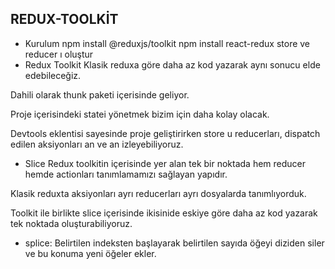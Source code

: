 ## REDUX-TOOLKİT

- Kurulum
npm install @reduxjs/toolkit
npm install react-redux
store ve reducer ı oluştur
- Redux Toolkit
Klasik reduxa göre daha az kod yazarak aynı sonucu elde edebileceğiz.

Dahili olarak thunk paketi içerisinde geliyor.

Proje içerisindeki statei yönetmek bizim için daha kolay olacak.

Devtools eklentisi sayesinde proje geliştirirken store u reducerları, dispatch edilen aksiyonları an ve an izleyebiliyoruz.

- Slice
Redux toolkitin içerisinde yer alan tek bir noktada hem reducer hemde actionları tanımlamamızı sağlayan yapıdır.

Klasik reduxta aksiyonları ayrı reducerları ayrı dosyalarda tanımlıyorduk.

Toolkit ile birlikte slice içerisinde ikisinide eskiye göre daha az kod yazarak tek noktada oluşturabiliyoruz.

- splice:
Belirtilen indeksten başlayarak belirtilen sayıda öğeyi diziden siler ve bu konuma yeni öğeler ekler.